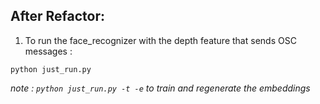 ## After Refactor:

1) To run the face_recognizer with the depth feature that sends OSC messages :
```
python just_run.py
```
_note : `python just_run.py -t -e` to train and regenerate the embeddings_
